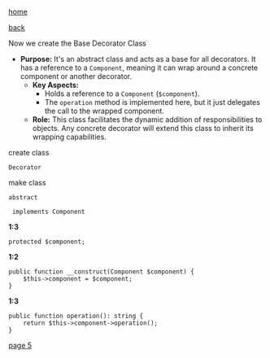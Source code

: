 [home](./page01.md)

[back](./page03.md)

Now we create the Base Decorator Class

- **Purpose:** It's an abstract class and acts as a base for all decorators. It has a reference to a `Component`, meaning it can wrap around a concrete component or another decorator.
    - **Key Aspects:**
      - Holds a reference to a `Component` (`$component`).
      - The `operation` method is implemented here, but it just delegates the call to the wrapped component.
    - **Role:** This class facilitates the dynamic addition of responsibilities to objects. Any concrete decorator will extend this class to inherit its wrapping capabilities.

create class
```
Decorator
```

make class 
```
abstract
```

```
 implements Component
```    

**1:3**
``` 
protected $component;
```
**1:2**
```
public function __construct(Component $component) {
    $this->component = $component;
}
```
**1:3**
```
public function operation(): string {
    return $this->component->operation();
}
```


[page 5](./page05.md)

